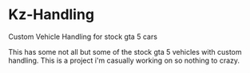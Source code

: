 # Kz-Handling
Custom Vehicle Handling for stock gta 5 cars

This has some not all but some of the stock gta 5 vehicles with custom handling. This is a project i'm casually working on so nothing to crazy. 

